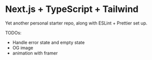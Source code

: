 # Next.js + TypeScript + Tailwind

Yet another personal starter repo, along with ESLint + Prettier set up.

TODOs:
- Handle error state and empty state
- OG image
- animation with framer